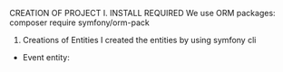 CREATION OF PROJECT
I. INSTALL REQUIRED
We use ORM packages: composer require symfony/orm-pack
1. Creations of Entities
I created the entities by using symfony cli
- Event entity: 